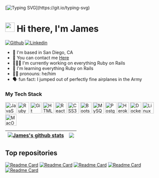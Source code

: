 
[![Typing SVG](https://readme-typing-svg.herokuapp.com?font=Courier+new&color=%23808080&size=40&width=800&duration=6969&lines=Welcome+to+my+profile!)](https://git.io/typing-svg)
# <img src="https://raw.githubusercontent.com/iampavangandhi/iampavangandhi/master/gifs/Hi.gif" width="30px"> Hi there, I'm James


[![Github](https://img.shields.io/badge/Github-black?style=for-the-badge&logo=github&logoColor=white&link=https://github.com/jameshlee1)](https://github.com/jameshlee1)
[![Linkedin](https://img.shields.io/badge/LinkedIn-blue?style=for-the-badge&logo=linkedin&labelColor=blue&link=https://www.linkedin.com/in/james-lee-11b20/)](https://www.linkedin.com/in/james-lee-11b20/)

* 📍 I'm based in San Diego, CA
* 📧 You can contact me [Here](mailto:james.h.lee3@outlook.com)
* 👨🏻‍💻 I'm currently working on everything Ruby on Rails
* 🧠 I'm learning everything Ruby on Rails
* 👨🏻 pronouns: he/him
* 🗣️ fun fact: I jumped out of perfectly fine airplanes in the Army



### My Tech Stack


<p align="left">
<a href="https://developer.mozilla.org/en-US/docs/Web/JavaScript" target="_blank" rel="noreferrer"><img src="https://raw.githubusercontent.com/danielcranney/readme-generator/main/public/icons/skills/javascript-colored.svg" width="36" height="36" alt="JavaScript" /></a>
<a href="https://www.ruby-lang.org/en/" target="_blank" rel="noreferrer"><img src="https://raw.githubusercontent.com/danielcranney/readme-generator/main/public/icons/skills/ruby-colored.svg" width="36" height="36" alt="Ruby" /></a>
<a href="https://git-scm.com/" target="_blank" rel="noreferrer"><img src="https://raw.githubusercontent.com/danielcranney/readme-generator/main/public/icons/skills/git-colored.svg" width="36" height="36" alt="Git" /></a>
<a href="https://developer.mozilla.org/en-US/docs/Glossary/HTML5" target="_blank" rel="noreferrer"><img src="https://raw.githubusercontent.com/danielcranney/readme-generator/main/public/icons/skills/html5-colored.svg" width="36" height="36" alt="HTML5" /></a>
<a href="https://reactjs.org/" target="_blank" rel="noreferrer"><img src="https://raw.githubusercontent.com/danielcranney/readme-generator/main/public/icons/skills/react-colored.svg" width="36" height="36" alt="React" /></a>
<a href="https://www.w3.org/TR/CSS/#css" target="_blank" rel="noreferrer"><img src="https://raw.githubusercontent.com/danielcranney/readme-generator/main/public/icons/skills/css3-colored.svg" width="36" height="36" alt="CSS3" /></a>
<a href="https://getbootstrap.com/" target="_blank" rel="noreferrer"><img src="https://raw.githubusercontent.com/danielcranney/readme-generator/main/public/icons/skills/bootstrap-colored.svg" width="36" height="36" alt="Bootstrap" /></a>
<a href="https://www.mysql.com/" target="_blank" rel="noreferrer"><img src="https://raw.githubusercontent.com/danielcranney/readme-generator/main/public/icons/skills/mysql-colored.svg" width="36" height="36" alt="MySQL" /></a>
<a href="https://www.postgresql.org/" target="_blank" rel="noreferrer"><img src="https://raw.githubusercontent.com/danielcranney/readme-generator/main/public/icons/skills/postgresql-colored.svg" width="36" height="36" alt="PostgreSQL" /></a>
<a href="https://www.heroku.com/" target="_blank" rel="noreferrer"><img src="https://raw.githubusercontent.com/danielcranney/readme-generator/main/public/icons/skills/heroku-colored.svg" width="36" height="36" alt="Heroku" /></a>
<a href="https://www.docker.com/" target="_blank" rel="noreferrer"><img src="https://raw.githubusercontent.com/danielcranney/readme-generator/main/public/icons/skills/docker-colored.svg" width="36" height="36" alt="Docker" /></a>
<a href="https://www.linux.org" target="_blank" rel="noreferrer"><img src="https://raw.githubusercontent.com/danielcranney/readme-generator/main/public/icons/skills/linux-colored.svg" width="36" height="36" alt="Linux" /></a>
<a href="https://apple.com" target="_blank" rel="noreferrer"><img src="https://raw.githubusercontent.com/danielcranney/readme-generator/main/public/icons/skills/macos-colored.svg" width="36" height="36" alt="MacOS" /></a>
</p>


| <a href="https://github.com/anuraghazra/github-readme-stats"><img align="center" src="https://github-readme-stats.vercel.app/api?username=jameshlee1&theme=github_dark&hide=contribs,issues&show_icons=true&hide_border=true" alt="James's github stats" /></a> | <a href="https://github.com/anuraghazra/github-readme-stats"><img align="center" src="https://github-readme-stats.vercel.app/api/top-langs/?username=jameshlee1&theme=github_dark&layout=compact&hide_border=true" /></a> |
| ------------- | ------------- |

## Top repositories
[![Readme Card](https://github-readme-stats.vercel.app/api/pin/?username=jameshlee1&repo=concert-go-backend&theme=github_dark)](https://github.com/jameshlee1/concert-go-backend)
[![Readme Card](https://github-readme-stats.vercel.app/api/pin/?username=jameshlee1&repo=concert-go-frontend&theme=github_dark)](https://github.com/jameshlee1/concert-go-frontend)
[![Readme Card](https://github-readme-stats.vercel.app/api/pin/?username=jameshlee1&repo=cat-tinder-backend&theme=github_dark)](https://github.com/jameshlee1/cat-tinder-backend)
[![Readme Card](https://github-readme-stats.vercel.app/api/pin/?username=jameshlee1&repo=cat-tinder-frontend&theme=github_dark)](https://github.com/jameshlee1/cat-tinder-frontend)
[![Readme Card](https://github-readme-stats.vercel.app/api/pin/?username=jameshlee1&repo=treasure-hunt&theme=github_dark)]([https://github.com/kevinfengcs88/python-projects](https://github.com/jameshlee1/treasure-hunt))




